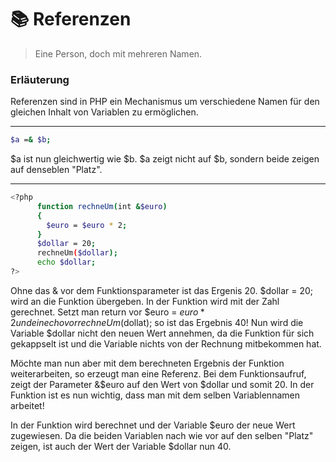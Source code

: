 # :books: Referenzen

> Eine Person, doch mit mehreren Namen.

### Erläuterung
Referenzen sind in PHP ein Mechanismus um verschiedene Namen für den gleichen Inhalt von Variablen zu ermöglichen.

---

```sh
$a =& $b;
```
 $a ist nun gleichwertig wie $b. $a zeigt nicht auf $b, sondern beide zeigen auf denseblen "Platz".

---

```sh
<?php
      function rechneUm(int &$euro)
      {
        $euro = $euro * 2;
      }
      $dollar = 20;
      rechneUm($dollar);
      echo $dollar;
?>
```

Ohne das & vor dem Funktionsparameter ist das Ergenis 20.
$dollar = 20; wird an die Funktion übergeben. In der Funktion wird mit der Zahl gerechnet. Setzt man return vor $euro = $euro * 2 und ein echo vor rechneUm($dollat); so ist das Ergebnis 40!
Nun wird die Variable $dollar nicht den neuen Wert annehmen, da die Funktion für sich gekappselt ist und die Variable nichts von der Rechnung mitbekommen hat.

Möchte man nun aber mit dem berechneten Ergebnis der Funktion weiterarbeiten, so erzeugt man eine Referenz. Bei dem Funktionsaufruf, zeigt der Parameter &$euro auf den Wert von $dollar und somit 20. In der Funktion ist es nun wichtig, dass man mit dem selben Variablennamen arbeitet!

In der Funktion wird berechnet und der Variable $euro der neue Wert zugewiesen. Da die beiden Variablen nach wie vor auf den selben "Platz" zeigen, ist auch der Wert der Variable $dollar nun 40.
